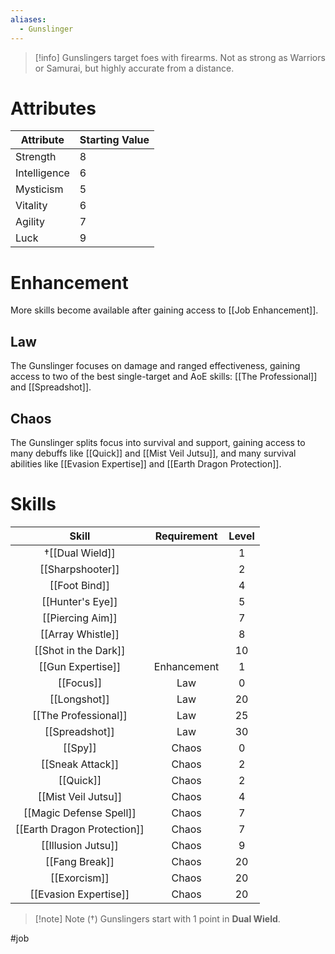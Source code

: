```yaml
---
aliases:
  - Gunslinger
---
```

>[!info]
>Gunslingers target foes with firearms.
>Not as strong as Warriors or Samurai,
>but highly accurate from a distance.
# Attributes
| Attribute    | Starting Value |
| ------------ | -------------- |
| Strength     | 8              |
| Intelligence | 6              |
| Mysticism    | 5              |
| Vitality     | 6              |
| Agility      | 7              |
| Luck         | 9              |
# Enhancement
More skills become available after gaining access to [[Job Enhancement]].
## Law
The Gunslinger focuses on damage and ranged effectiveness, gaining access to two of the best single-target and AoE skills: [[The Professional]] and [[Spreadshot]].
## Chaos
The Gunslinger splits focus into survival and support, gaining access to many debuffs like [[Quick]] and [[Mist Veil Jutsu]], and many survival abilities like [[Evasion Expertise]] and [[Earth Dragon Protection]].
# Skills
|            Skill            | Requirement | Level |
|:---------------------------:|:-----------:|:-----:|
|       †[[Dual Wield]]       |             |   1   |
|      [[Sharpshooter]]       |             |   2   |
|        [[Foot Bind]]        |             |   4   |
|      [[Hunter's Eye]]       |             |   5   |
|      [[Piercing Aim]]       |             |   7   |
|      [[Array Whistle]]      |             |   8   |
|    [[Shot in the Dark]]     |             |  10   |
|      [[Gun Expertise]]      | Enhancement |   1   |
|          [[Focus]]          |     Law     |   0   |
|        [[Longshot]]         |     Law     |  20   |
|    [[The Professional]]     |     Law     |  25   |
|       [[Spreadshot]]        |     Law     |  30   |
|           [[Spy]]           |    Chaos    |   0   |
|      [[Sneak Attack]]       |    Chaos    |   2   |
|          [[Quick]]          |    Chaos    |   2   |
|     [[Mist Veil Jutsu]]     |    Chaos    |   4   |
|   [[Magic Defense Spell]]   |    Chaos    |   7   |
| [[Earth Dragon Protection]] |    Chaos    |   7   |
|     [[Illusion Jutsu]]      |    Chaos    |   9   |
|       [[Fang Break]]        |    Chaos    |  20   |
|        [[Exorcism]]         |    Chaos    |  20   |
|    [[Evasion Expertise]]    |    Chaos    |  20   |

> [!note] Note (†)
> Gunslingers start with 1 point in **Dual Wield**.

#job